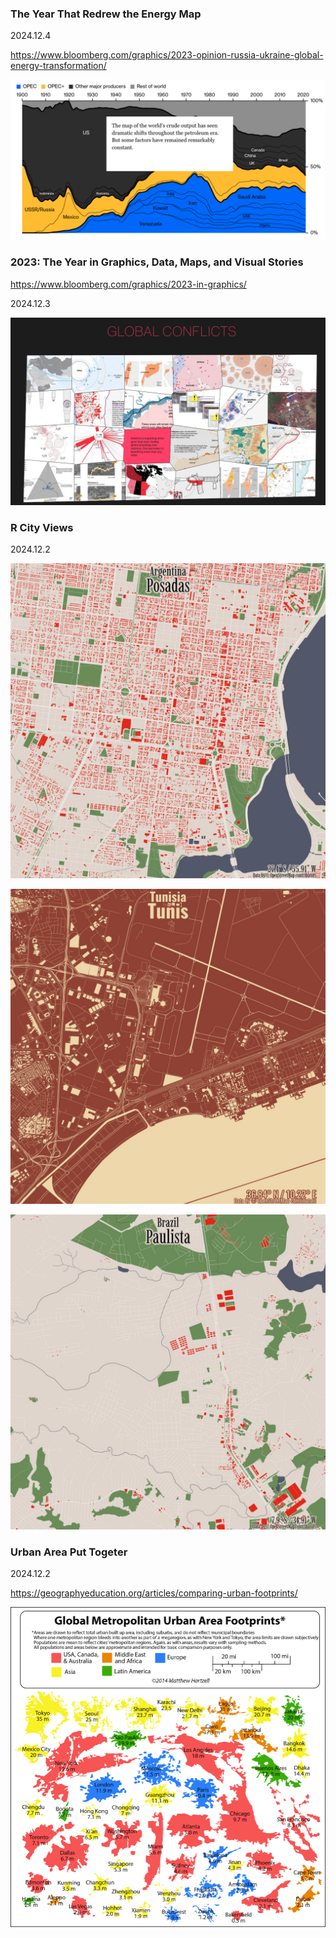 ### The Year That Redrew the Energy Map

2024.12.4

https://www.bloomberg.com/graphics/2023-opinion-russia-ukraine-global-energy-transformation/

![global-energy](img/global-energy.png)

### 2023: The Year in Graphics, Data, Maps, and Visual Stories

https://www.bloomberg.com/graphics/2023-in-graphics/

2024.12.3

![bloomberg](img/bloomberg.png)

### R City Views

2024.12.2

![Gdnw-TQX0AEqDV4](img/Gdnw-TQX0AEqDV4.jpeg)

![Gdtkdq-XQAAxf69](img/Gdtkdq-XQAAxf69.jpeg)

![GdwM9t2XYAAAwLq](img/GdwM9t2XYAAAwLq.jpeg)





### Urban Area Put Togeter

2024.12.2

https://geographyeducation.org/articles/comparing-urban-footprints/

![New-footprint-infographic](img/New-footprint-infographic.png)